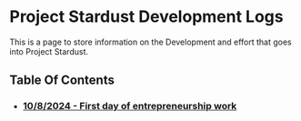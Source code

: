 # Project Stardust Development Logs
This is a page to store information on the Development and effort that goes into Project Stardust.

## Table Of Contents
 - ### [10/8/2024 - First day of entrepreneurship work](https://coryborek.github.io/projects/project-stardust/devlogs/2024-10-8.md)